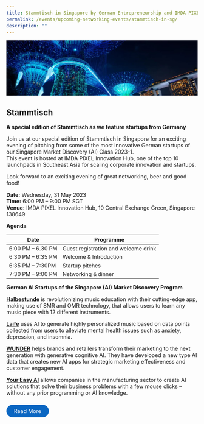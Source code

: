 ```yaml
---
title: Stammtisch in Singapore by German Entrepreneurship and IMDA PIXEL
permalink: /events/upcoming-networking-events/stammtisch-in-sg/
description: ""
---
```

![](/images/Events/stammtisch%20in%20sg.jpg)

Stammtisch
----------

**A special edition of Stammtisch as we feature startups from Germany**

Join us at our special edition of Stammtisch in Singapore for an exciting evening of pitching from some of the most innovative German startups of our Singapore Market Discovery (AI) Class 2023-1.  
This event is&nbsp;hosted at&nbsp;IMDA PIXEL Innovation Hub, one of the top 10 launchpads in Southeast Asia for scaling corporate innovation and startups.  

Look forward to an exciting evening of great networking, beer and good food!

**Date:**&nbsp;Wednesday, 31 May 2023  
**Time:**&nbsp;6:00 PM – 9:00 PM SGT  
**Venue:**&nbsp;IMDA PIXEL Innovation Hub, 10 Central Exchange Green, Singapore 138649

**Agenda**

| Date | Programme |
| -------- | -------- |
|6:00 PM – 6.30 PM   | Guest registration and welcome drink     | 
|6:30 PM – 6:35 PM| Welcome &amp; Introduction|
|6:35 PM – 7:30PM| Startup pitches 
|7:30 PM – 9:00 PM | Networking &amp; dinner

 
**German AI Startups of the Singapore (AI) Market Discovery Program**

[**Halbestunde**](https://halbestunde.com/)&nbsp;is revolutionizing music education with their cutting-edge app, making use of SMR and OMR technology, that allows users to learn any music piece with 12 different instruments.

[**Laife**](https://laifeplus.com/)&nbsp;uses AI to generate highly personalized music based on data points collected from users to alleviate mental health issues such as anxiety, depression, and insomnia.

[**WUNDER**](https://wunder.ai/)&nbsp;helps brands and retailers transform their marketing to the next generation with generative cognitive AI. They have developed a new type AI data that creates new AI apps for strategic marketing effectiveness and customer engagement.

[**Your Easy AI**](https://youreasyai.de/en)&nbsp;allows companies in the manufacturing sector to create AI solutions that solve their business problems with a few mouse clicks – without any prior programming or AI knowledge.

<br><a href="https://www.german-entrepreneurship.com/event/stammtisch-singapore-may2023/" target="_blank" style="background-color: #0A66C2; color: white; text-decoration: none; border-radius: 100px; padding-left: 20px; padding-right: 20px; padding-top:8px; padding-bottom:8px">Read More</a><br>